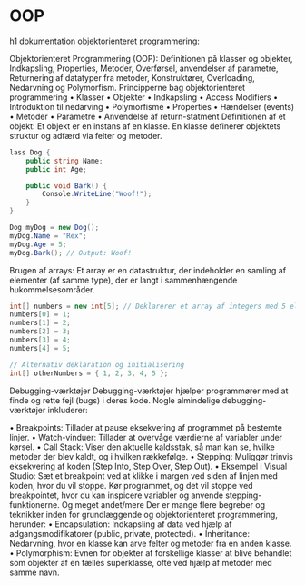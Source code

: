 # OOP
h1 dokumentation 
objektorienteret programmering:

Objektorienteret Programmering (OOP): Definitionen på klasser og objekter, Indkapsling, Properties, Metoder, Overførsel, anvendelser af parametre, Returnering af datatyper fra metoder, Konstruktører, Overloading, Nedarvning og Polymorfism.
Principperne bag objektorienteret programmering
•	Klasser
•	Objekter
•	Indkapsling
•	Access Modifiers
•	Introduktion til nedarving
•	Polymorfisme
•	Properties
•	Hændelser (events)
•	Metoder
•	Parametre
•	Anvendelse af return-statment
Definitionen af et objekt:
Et objekt er en instans af en klasse. En klasse definerer objektets struktur og adfærd via felter og metoder.
~~~c#
lass Dog {
    public string Name;
    public int Age;

    public void Bark() {
        Console.WriteLine("Woof!");
    }
}

Dog myDog = new Dog();
myDog.Name = "Rex";
myDog.Age = 5;
myDog.Bark(); // Output: Woof!
~~~
Brugen af arrays:
Et array er en datastruktur, der indeholder en samling af elementer (af samme type), der er langt i sammenhængende hukommelsesområder.
~~~c#
int[] numbers = new int[5]; // Deklarerer et array af integers med 5 elementer.
numbers[0] = 1;
numbers[1] = 2;
numbers[2] = 3;
numbers[3] = 4;
numbers[4] = 5;

// Alternativ deklaration og initialisering
int[] otherNumbers = { 1, 2, 3, 4, 5 };
~~~
Debugging-værktøjer
Debugging-værktøjer hjælper programmører med at finde og rette fejl (bugs) i deres kode. Nogle almindelige debugging-værktøjer inkluderer:

•	Breakpoints:
 Tillader at pause eksekvering af programmet på bestemte linjer.
•	Watch-vinduer: 
Tillader at overvåge værdierne af variabler under kørsel.
•	Call Stack: 
Viser den aktuelle kaldsstak, så man kan se, hvilke metoder der blev kaldt, og i hvilken rækkefølge.
•	Stepping: 
Muliggør trinvis eksekvering af koden (Step Into, Step Over, Step Out).
•	Eksempel i Visual Studio:
Sæt et breakpoint ved at klikke i margen ved siden af linjen med koden, hvor du vil stoppe.
Kør programmet, og det vil stoppe ved breakpointet, hvor du kan inspicere variabler og anvende stepping-funktionerne.
Og meget andet/mere
Der er mange flere begreber og teknikker inden for grundlæggende og objektorienteret programmering, herunder:
•	Encapsulation: Indkapsling af data ved hjælp af adgangsmodifikatorer (public, private, protected).
•	Inheritance: Nedarvning, hvor en klasse kan arve felter og metoder fra en anden klasse.
•	Polymorphism: Evnen for objekter af forskellige klasser at blive behandlet som objekter af en fælles superklasse, ofte ved hjælp af metoder med samme navn.
